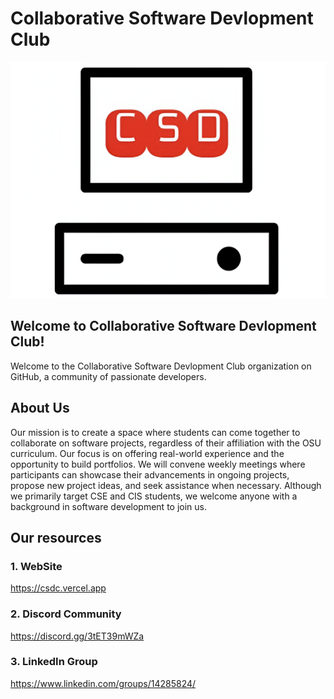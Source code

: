 # Collaborative Software Devlopment Club

![Collaborative Software Devlopment Club](./profile/logo.png)

## Welcome to Collaborative Software Devlopment Club!

Welcome to the Collaborative Software Devlopment Club organization on GitHub, a community of passionate developers.

## About Us

Our mission is to create a space where students can come together to collaborate on software projects, regardless of their affiliation with the OSU curriculum. Our focus is on offering real-world experience and the opportunity to build portfolios. We will convene weekly meetings where participants can showcase their advancements in ongoing projects, propose new project ideas, and seek assistance when necessary. Although we primarily target CSE and CIS students, we welcome anyone with a background in software development to join us.

## Our resources

### 1. WebSite 

https://csdc.vercel.app

### 2. Discord Community

https://discord.gg/3tET39mWZa

### 3. LinkedIn Group

https://www.linkedin.com/groups/14285824/